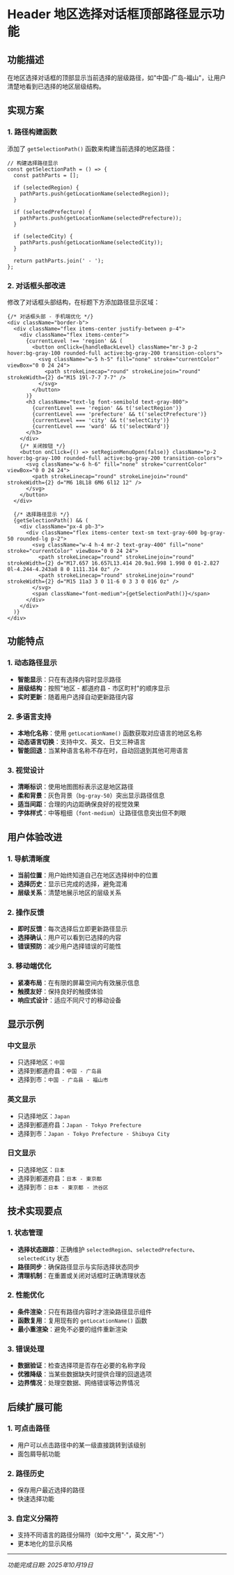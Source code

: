 # Header 地区选择对话框顶部路径显示功能

## 功能描述
在地区选择对话框的顶部显示当前选择的层级路径，如"中国-广岛-福山"，让用户清楚地看到已选择的地区层级结构。

## 实现方案

### 1. 路径构建函数
添加了 `getSelectionPath()` 函数来构建当前选择的地区路径：

```tsx
// 构建选择路径显示
const getSelectionPath = () => {
  const pathParts = [];
  
  if (selectedRegion) {
    pathParts.push(getLocationName(selectedRegion));
  }
  
  if (selectedPrefecture) {
    pathParts.push(getLocationName(selectedPrefecture));
  }
  
  if (selectedCity) {
    pathParts.push(getLocationName(selectedCity));
  }
  
  return pathParts.join(' - ');
};
```

### 2. 对话框头部改进
修改了对话框头部结构，在标题下方添加路径显示区域：

```tsx
{/* 对话框头部 - 手机端优化 */}
<div className="border-b">
  <div className="flex items-center justify-between p-4">
    <div className="flex items-center">
      {currentLevel !== 'region' && (
        <button onClick={handleBackLevel} className="mr-3 p-2 hover:bg-gray-100 rounded-full active:bg-gray-200 transition-colors">
          <svg className="w-5 h-5" fill="none" stroke="currentColor" viewBox="0 0 24 24">
            <path strokeLinecap="round" strokeLinejoin="round" strokeWidth={2} d="M15 19l-7-7 7-7" />
          </svg>
        </button>
      )}
      <h3 className="text-lg font-semibold text-gray-800">
        {currentLevel === 'region' && t('selectRegion')}
        {currentLevel === 'prefecture' && t('selectPrefecture')}
        {currentLevel === 'city' && t('selectCity')}
        {currentLevel === 'ward' && t('selectWard')}
      </h3>
    </div>
    {/* 关闭按钮 */}
    <button onClick={() => setRegionMenuOpen(false)} className="p-2 hover:bg-gray-100 rounded-full active:bg-gray-200 transition-colors">
      <svg className="w-6 h-6" fill="none" stroke="currentColor" viewBox="0 0 24 24">
        <path strokeLinecap="round" strokeLinejoin="round" strokeWidth={2} d="M6 18L18 6M6 6l12 12" />
      </svg>
    </button>
  </div>
  
  {/* 选择路径显示 */}
  {getSelectionPath() && (
    <div className="px-4 pb-3">
      <div className="flex items-center text-sm text-gray-600 bg-gray-50 rounded-lg p-2">
        <svg className="w-4 h-4 mr-2 text-gray-400" fill="none" stroke="currentColor" viewBox="0 0 24 24">
          <path strokeLinecap="round" strokeLinejoin="round" strokeWidth={2} d="M17.657 16.657L13.414 20.9a1.998 1.998 0 01-2.827 0l-4.244-4.243a8 8 0 1111.314 0z" />
          <path strokeLinecap="round" strokeLinejoin="round" strokeWidth={2} d="M15 11a3 3 0 11-6 0 3 3 0 016 0z" />
        </svg>
        <span className="font-medium">{getSelectionPath()}</span>
      </div>
    </div>
  )}
</div>
```

## 功能特点

### 1. 动态路径显示
- **智能显示**：只在有选择内容时显示路径
- **层级结构**：按照"地区 - 都道府县 - 市区町村"的顺序显示
- **实时更新**：随着用户选择自动更新路径内容

### 2. 多语言支持
- **本地化名称**：使用 `getLocationName()` 函数获取对应语言的地区名称
- **动态语言切换**：支持中文、英文、日文三种语言
- **智能回退**：当某种语言名称不存在时，自动回退到其他可用语言

### 3. 视觉设计
- **清晰标识**：使用地图图标表示这是地区路径
- **柔和背景**：灰色背景（`bg-gray-50`）突出显示路径信息
- **适当间距**：合理的内边距确保良好的视觉效果
- **字体样式**：中等粗细（`font-medium`）让路径信息突出但不刺眼

## 用户体验改进

### 1. 导航清晰度
- **当前位置**：用户始终知道自己在地区选择树中的位置
- **选择历史**：显示已完成的选择，避免混淆
- **层级关系**：清楚地展示地区的层级关系

### 2. 操作反馈
- **即时反馈**：每次选择后立即更新路径显示
- **选择确认**：用户可以看到已选择的内容
- **错误预防**：减少用户选择错误的可能性

### 3. 移动端优化
- **紧凑布局**：在有限的屏幕空间内有效展示信息
- **触摸友好**：保持良好的触摸体验
- **响应式设计**：适应不同尺寸的移动设备

## 显示示例

### 中文显示
- 只选择地区：`中国`
- 选择到都道府县：`中国 - 广岛县`
- 选择到市：`中国 - 广岛县 - 福山市`

### 英文显示
- 只选择地区：`Japan`
- 选择到都道府县：`Japan - Tokyo Prefecture`
- 选择到市：`Japan - Tokyo Prefecture - Shibuya City`

### 日文显示
- 只选择地区：`日本`
- 选择到都道府县：`日本 - 東京都`
- 选择到市：`日本 - 東京都 - 渋谷区`

## 技术实现要点

### 1. 状态管理
- **选择状态跟踪**：正确维护 `selectedRegion`、`selectedPrefecture`、`selectedCity` 状态
- **路径同步**：确保路径显示与实际选择状态同步
- **清理机制**：在重置或关闭对话框时正确清理状态

### 2. 性能优化
- **条件渲染**：只在有路径内容时才渲染路径显示组件
- **函数复用**：复用现有的 `getLocationName()` 函数
- **最小重渲染**：避免不必要的组件重新渲染

### 3. 错误处理
- **数据验证**：检查选择项是否存在必要的名称字段
- **优雅降级**：当某些数据缺失时提供合理的回退选项
- **边界情况**：处理空数据、网络错误等边界情况

## 后续扩展可能

### 1. 可点击路径
- 用户可以点击路径中的某一级直接跳转到该级别
- 面包屑导航功能

### 2. 路径历史
- 保存用户最近选择的路径
- 快速选择功能

### 3. 自定义分隔符
- 支持不同语言的路径分隔符（如中文用"·"，英文用"-"）
- 更本地化的显示风格

---
*功能完成日期: 2025年10月19日*
